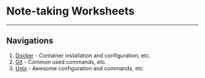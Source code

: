 # Note-taking Worksheets

---

## Navigations

1. [Docker][1] - Container installation and configuration, etc.
2. [Git][2] - Common used commands, etc.
3. [Unix][3] - Awesome configuration and commands, etc.

[1]: docker.md
[2]: git.md
[3]: unix.md